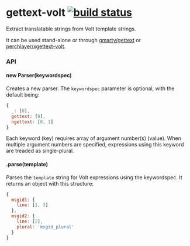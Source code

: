 # gettext-volt [![build status](https://secure.travis-ci.org/perchlayer/gettext-volt.png)](http://travis-ci.org/perchlayer/gettext-volt)

Extract translatable strings from Volt template strings.

It can be used stand-alone or through [gmarty/gettext](https://github.com/gmarty/xgettext) or [perchlayer/xgettext-volt](https://github.com/perchlayer/xgettext-volt).

### API

#### new Parser(keywordspec)
Creates a new parser.
The `keywordspec` parameter is optional, with the default being:
```javascript
{
  _: [0],
  gettext: [0],
  ngettext: [0, 1]
}
```
Each keyword (key) requires array of argument number(s) (value). When multiple argument numbers are specified, expressions using this keyword are treaded as single-plural.

#### .parse(template)
Parses the `template` string for Volt expressions using the keywordspec.
It returns an object with this structure:
```javascript
{
  msgid1: {
    line: [1, 3]
  },
  msgid2: {
    line: [2],
    plural: 'msgid_plural'
  }
}
```
